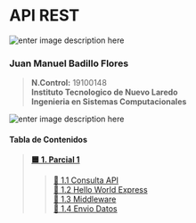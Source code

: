 # API REST
![enter image description here](https://i.imgur.com/gU9NRHL.png)
 ###  **Juan Manuel Badillo Flores**

>    **N.Control:** 19100148 \
>    **Instituto Tecnologico de Nuevo Laredo**\
>    **Ingenieria en Sistemas Computacionales**

![enter image description here](https://i.imgur.com/9KxHyxj.png)
 ####  **Tabla de Contenidos**
>    **[🟦 1. Parcial 1](https://github.com/JuanBadillo/API-REST/tree/main/Parcial1/)** 
>>    [🔵 1.1 Consulta API](https://github.com/JuanBadillo/API-REST/tree/main/Parcial1/ConsultaApi)\
>>    [🔵 1.2 Hello World Express](https://github.com/JuanBadillo/API-REST/tree/main/Parcial1)\
>>    [🔵 1.3 Middleware](https://github.com/JuanBadillo/API-REST/tree/main/Parcial1/Express)\
>>    [🔵 1.4 Envio Datos](https://github.com/JuanBadillo/API-REST/tree/main/Parcial1/ServidorExpressEnvioDatos)
